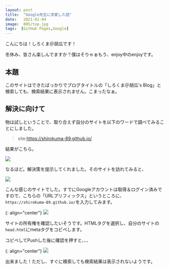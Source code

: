 ```yaml
---
layout: post
title:  "Google先生に求愛した話"
date:   2021-01-04
image:  005/top.jpg
tags:  [GitHub Pages,Google]
---
```

こんにちは！しろくま＠胡瓜です！

冬休み、皆さん楽しんでますか？僕はそりゃぁもう、enjoy中のenjoyです。

## 本題

このサイトはできたばっかりでブログタイトルの「しろくま＠胡瓜's Blog」と検索しても、検索結果に表示されません。こまったなぁ。

## 解決に向けて

物は試しということで、取り合えず自分のサイトを以下のワードで調べてみることにしました。

> site:https://shirokuma-89.github.io/

結果がこちら。

![]({{site.baseurl}}/img/005/001.png)

なるほど。解決策を提示してくれました。そのサイトを訪れてみると、

![]({{site.baseurl}}/img/005/002.png)

こんな感じのサイトでした。すでにGoogleアカウントは取得＆ログイン済みですので、こちらの「URLプリフィックス」というところに、`https://shirokuma-89.github.io/`を入力してみます。

{: align="center"}
![]({{site.baseurl}}/img/005/003.png)

サイトの所有権を確認したいそうです。HTMLタグを選択し、自分のサイトの`head.html`にmetaタグをコピペします。

コピペしてPushした後に確認を押すと、、、

{: align="center"}
![]({{site.baseurl}}/img/005/004.png)

出来ました！ただし、すぐに検索しても検索結果は表示されないようです。


<!-- {% highlight c %}
int main(void){
  return 0;
}
{% endhighlight %} -->

